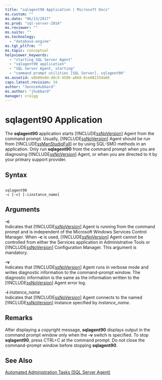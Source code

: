 ```yaml
---
title: "sqlagent90 Application | Microsoft Docs"
ms.custom: ""
ms.date: "06/13/2017"
ms.prod: "sql-server-2014"
ms.reviewer: ""
ms.suite: ""
ms.technology: 
  - "database-engine"
ms.tgt_pltfrm: ""
ms.topic: conceptual
helpviewer_keywords: 
  - "starting SQL Server Agent"
  - "sqlagent90 application"
  - "SQL Server Agent, starting"
  - "command prompt utilities [SQL Server], sqlagent90"
ms.assetid: e8b80e8d-d0c9-4500-a868-0ce08233da08
caps.latest.revision: 34
author: "JennieHubbard"
ms.author: "jhubbard"
manager: craigg
---
```

# sqlagent90 Application
  The **sqlagent90** application starts [!INCLUDE[ssNoVersion](../includes/ssnoversion-md.md)] Agent from the command prompt. Usually, [!INCLUDE[ssNoVersion](../includes/ssnoversion-md.md)] Agent should be run from [!INCLUDE[ssManStudioFull](../includes/ssmanstudiofull-md.md)] or by using SQL-SMO methods in an application. Only run **sqlagent90** from the command prompt when you are diagnosing [!INCLUDE[ssNoVersion](../includes/ssnoversion-md.md)] Agent, or when you are directed to it by your primary support provider.  
  
## Syntax  
  
```  
  
sqlagent90  
-c [-v] [-iinstance_name]  
```  
  
## Arguments  
 **-c**  
 Indicates that [!INCLUDE[ssNoVersion](../includes/ssnoversion-md.md)] Agent is running from the command prompt and is independent of the Microsoft Windows Services Control Manager. When **-c** is used, [!INCLUDE[ssNoVersion](../includes/ssnoversion-md.md)] Agent cannot be controlled from either the Services application in Administrative Tools or [!INCLUDE[ssNoVersion](../includes/ssnoversion-md.md)] Configuration Manager. This argument is mandatory.  
  
 **-v**  
 Indicates that [!INCLUDE[ssNoVersion](../includes/ssnoversion-md.md)] Agent runs in verbose mode and writes diagnostic information to the command-prompt window. The diagnostic information is the same as the information written to the [!INCLUDE[ssNoVersion](../includes/ssnoversion-md.md)] Agent error log.  
  
 **-i** *instance_name*  
 Indicates that [!INCLUDE[ssNoVersion](../includes/ssnoversion-md.md)] Agent connects to the named [!INCLUDE[ssNoVersion](../includes/ssnoversion-md.md)] instance specified by *instance_name*.  
  
## Remarks  
 After displaying a copyright message, **sqlagent90** displays output in the command prompt window only when the **-v** switch is specified. To stop **sqlagent90**, press CTRL+C at the command prompt. Do not close the command-prompt window before stopping **sqlagent90**.  
  
## See Also  
 [Automated Administration Tasks &#40;SQL Server Agent&#41;](../ssms/agent/automated-administration-tasks-sql-server-agent.md)  
  
  